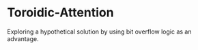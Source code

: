 # Toroidic-Attention
Exploring a hypothetical solution by using bit overflow logic as an advantage.
